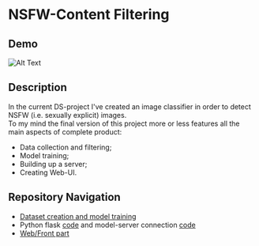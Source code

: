 # NSFW-Content Filtering

## Demo
![Alt Text](https://github.com/archimedes1515/nsfw_image_detection/blob/master/demo.gif)

## Description
In the current DS-project I've created an image classifier in order to detect NSFW (i.e. sexually explicit) images.<br />
To my mind the final version of this project more or less features all the main aspects of complete product:<br />
* Data collection and filtering;
* Model training;
* Building up a server;
* Creating Web-UI.

## Repository Navigation
* [Dataset creation and model training](https://github.com/archimedes1515/nsfw_image_detection/blob/master/nsfw_project/model/nsfw_img_classification.ipynb)
* Python flask [code](https://github.com/archimedes1515/nsfw_image_detection/blob/master/nsfw_project/server/server.py) and model-server connection [code](https://github.com/archimedes1515/nsfw_image_detection/blob/master/nsfw_project/server/util.py)
* [Web/Front part](nsfw_project/UI)

